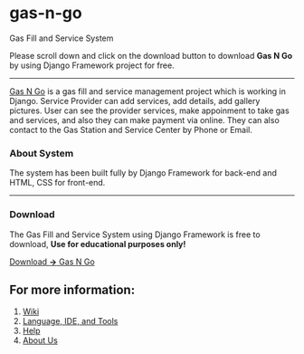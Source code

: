 # gas-n-go
Gas Fill and Service System

Please scroll down and click on the download button to download **Gas N Go** by using Django Framework project for free.

***

[Gas N Go](https://github.com/masrufjaman/gas-n-go) is a gas fill and service management project which is working in Django. Service Provider can add services, add details, add gallery pictures. User can see the provider services, make appoinment to take gas and services, and also they can make payment via online. They can also contact to the Gas Station and Service Center by Phone or Email.

### About System
The system has been built fully by Django Framework for back-end and HTML, CSS for front-end.

***

### Download
The Gas Fill and Service System using Django Framework is free to download, **Use for educational purposes only!**

[Download **->** Gas N Go](https://github.com/masrufjaman/gas-n-go/archive/refs/heads/main.zip)


## For more information:
1. [Wiki](https://github.com/masrufjaman/gas-n-go/wiki)
2. [Language, IDE, and Tools](https://github.com/masrufjaman/gas-n-go/wiki/Language,-IDE,-and-Tools)
3. [Help](https://github.com/masrufjaman/gas-n-go/wiki/Help)
4. [About Us](https://github.com/masrufjaman/gas-n-go/wiki/Team-Details)
